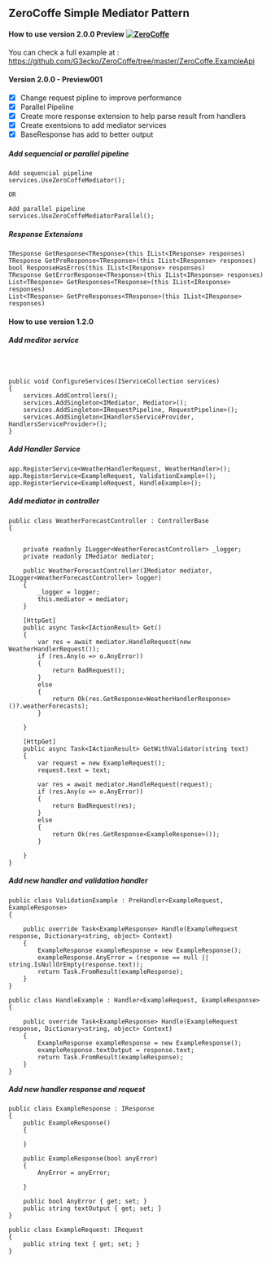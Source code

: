 ## ZeroCoffe Simple Mediator Pattern

#### How to use version 2.0.0 Preview [![ZeroCoffe](https://circleci.com/gh/circleci/circleci-docs.svg?style=shield)](https://circleci.com/gh/G3ecko/ZeroCoffe)

You can check a full example at : https://github.com/G3ecko/ZeroCoffe/tree/master/ZeroCoffe.ExampleApi

#### Version 2.0.0 - Preview001
- [x] Change request pipline to improve performance
- [x] Parallel Pipeline
- [x] Create more response extension to help parse result from handlers
- [x] Create exentsions to add mediator services 
- [x] BaseResponse has add to better output

##### Add sequencial or parallel pipeline
```
Add sequencial pipeline
services.UseZeroCoffeMediator();

OR

Add parallel pipeline
services.UseZeroCoffeMediatorParallel();

```
   
##### Response Extensions 
```
TResponse GetResponse<TResponse>(this IList<IResponse> responses)
TResponse GetPreResponse<TResponse>(this IList<IResponse> responses)
bool ResponseHasErros(this IList<IResponse> responses)
TResponse GetErrorResponse<TResponse>(this IList<IResponse> responses)
List<TResponse> GetResponses<TResponse>(this IList<IResponse> responses)
List<TResponse> GetPreResponses<TResponse>(this IList<IResponse> responses)

```
#### How to use version 1.2.0

#####  Add meditor service
```



public void ConfigureServices(IServiceCollection services)
{
    services.AddControllers();
    services.AddSingleton<IMediator, Mediator>();
    services.AddSingleton<IRequestPipeline, RequestPipeline>();
    services.AddSingleton<IHandlersServiceProvider, HandlersServiceProvider>();
}
```
##### Add Handler Service
```
app.RegisterService<WeatherHandlerRequest, WeatherHandler>();
app.RegisterService<ExampleRequest, ValidationExample>();
app.RegisterService<ExampleRequest, HandleExample>();
```

##### Add mediator in controller
```
public class WeatherForecastController : ControllerBase
{


    private readonly ILogger<WeatherForecastController> _logger;
    private readonly IMediator mediator;

    public WeatherForecastController(IMediator mediator, ILogger<WeatherForecastController> logger)
    {
        _logger = logger;
        this.mediator = mediator;
    }

    [HttpGet]
    public async Task<IActionResult> Get()
    {
        var res = await mediator.HandleRequest(new WeatherHandlerRequest());
        if (res.Any(o => o.AnyError))
        {
            return BadRequest();
        }
        else
        {
            return Ok(res.GetResponse<WeatherHandlerResponse>()?.weatherForecasts);
        }

    }

    [HttpGet]
    public async Task<IActionResult> GetWithValidator(string text)
    {
        var request = new ExampleRequest();
        request.text = text;

        var res = await mediator.HandleRequest(request);
        if (res.Any(o => o.AnyError))
        {
            return BadRequest(res);
        }
        else
        {
            return Ok(res.GetResponse<ExampleResponse>());
        }

    }
}

```
##### Add new handler and validation handler
```
public class ValidationExample : PreHandler<ExampleRequest, ExampleResponse>
{

    public override Task<ExampleResponse> Handle(ExampleRequest response, Dictionary<string, object> Context)
    {
        ExampleResponse exampleResponse = new ExampleResponse();
        exampleResponse.AnyError = (response == null || string.IsNullOrEmpty(response.text));
        return Task.FromResult(exampleResponse);
    }
}

public class HandleExample : Handler<ExampleRequest, ExampleResponse>
{

    public override Task<ExampleResponse> Handle(ExampleRequest response, Dictionary<string, object> Context)
    {
        ExampleResponse exampleResponse = new ExampleResponse();
        exampleResponse.textOutput = response.text;
        return Task.FromResult(exampleResponse);
    }
}
```

##### Add new handler response and request
```
public class ExampleResponse : IResponse
{
    public ExampleResponse()
    {

    }

    public ExampleResponse(bool anyError)
    {
        AnyError = anyError;

    }

    public bool AnyError { get; set; }
    public string textOutput { get; set; }
}

public class ExampleRequest: IRequest
{
    public string text { get; set; }
}
```
